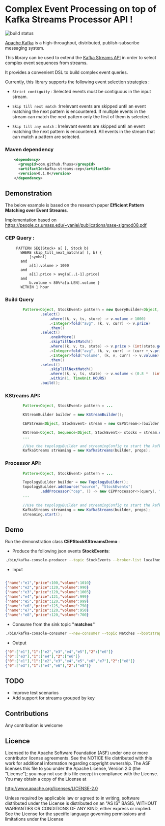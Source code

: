 Complex Event Processing on top of Kafka Streams Processor API !
=============================================================
![build status](https://travis-ci.org/fhussonnois/kafkastreams-cep.svg?branch=master)

[Apache Kafka](http://kafka.apache.org/) is a high-throughput, distributed, publish-subscribe messaging system.

This library can be used to extend the [Kafka Streams API](http://kafka.apache.org/documentation.html#streams) in order to select complex event sequences from streams.

It provides a convenient DSL to build complex event queries. 

Currently, this library supports the following event selection strategies :  

 * `Strict contiguity` :  Selected events must be contiguous in the input stream.

 * `Skip till next match` :Irrelevant events are skipped until an event matching the next pattern is encountered. If multiple events in the stream can match the next pattern only the first of them is selected.

 * `Skip till any match` : Irrelevant events are skipped until an event matching the next pattern is encountered. All events in the stream that can match a pattern are selected.
 
### Maven dependency
```xml
    <dependency>
      <groupId>com.github.fhuss</groupId>
      <artifactId>kafka-streams-cep</artifactId>
      <version>0.1.0</version>
    </dependency>
```
 
## Demonstration

The below example is based on the research paper **Efficient Pattern Matching over Event Streams**.

Implementation based on https://people.cs.umass.edu/~yanlei/publications/sase-sigmod08.pdf

### CEP Query :

```
     PATTERN SEQ(Stock+ a[ ], Stock b)
       WHERE skip_till_next_match(a[ ], b) {
           [symbol]
       and
           a[1].volume > 1000
       and
           a[i].price > avg(a[..i-1].price)
       and
           b.volume < 80%*a[a.LEN].volume }
       WITHIN 1 hour
```

### Build Query
```java
        Pattern<Object, StockEvent> pattern = new QueryBuilder<Object, StockEvent>()
                .select()
                    .where((k, v, ts, store) -> v.volume > 1000)
                    .<Integer>fold("avg", (k, v, curr) -> v.price)
                    .then()
                .select()
                    .oneOrMore()
                    .skipTillNextMatch()
                    .where((k, v, ts, state) -> v.price > (int)state.get("avg"))
                    .<Integer>fold("avg", (k, v, curr) -> (curr + v.price) / 2)
                    .<Integer>fold("volume", (k, v, curr) -> v.volume)
                    .then()
                .select()
                    .skipTillNextMatch()
                    .where((k, v, ts, state) -> v.volume < (0.8 *  (int)state.get("volume")))
                    .within(1, TimeUnit.HOURS)
                .build();
```

### KStreams API:
```java
        Pattern<Object, StockEvent> pattern = ...

        KStreamBuilder builder = new KStreamBuilder();

        CEPStream<Object, StockEvent> stream = new CEPStream<>(builder.stream("StockEvents"));

        KStream<Object, Sequence<Object, StockEvent>> stocks = stream.query("Stocks", pattern);
        ...

        //Use the topologyBuilder and streamingConfig to start the kafka streams process
        KafkaStreams streaming = new KafkaStreams(builder, props);
```

### Processor API:
```java
        Pattern<Object, StockEvent> pattern = ...

        TopologyBuilder builder = new TopologyBuilder();
        topologyBuilder.addSource("source", "StockEvents")
                .addProcessor("cep", () -> new CEPProcessor<>(query), "source");
        ...
        
        //Use the topologyBuilder and streamingConfig to start the kafka streams process
        KafkaStreams streaming = new KafkaStreams(builder, props);
        streaming.start();
```

## Demo

Run the demonstration class **CEPStockKStreamsDemo** :

- Produce the following json events **StockEvents**:
```bash
./bin/kafka-console-producer --topic StockEvents --broker-list localhost:9092
```

- Input

```json

{"name":"e1","price":100,"volume":1010}
{"name":"e2","price":120,"volume":990}
{"name":"e3","price":120,"volume":1005}
{"name":"e4","price":121,"volume":999}
{"name":"e5","price":120,"volume":999}
{"name":"e6","price":125,"volume":750}
{"name":"e7","price":120,"volume":950}
{"name":"e8","price":120,"volume":700}

```


- Consume from the sink topic **"matches"**

```bash
./bin/kafka-console-consumer --new-consumer --topic Matches --bootstrap-server localhost:9092
```
- Output

```json
{"0":["e1"],"1":["e2","e3","e4","e5"],"2":["e6"]}
{"0":["e3"],"1":["e4"],"2":["e6"]}
{"0":["e1"],"1":["e2","e3","e4","e5","e6","e7"],"2":["e8"]}
{"0":["e3"],"1":["e4","e6"],"2":["e8"]}
```

## TODO
 * Improve test scenarios
 * Add support for streams grouped by key

## Contributions
Any contribution is welcome

## Licence
Licensed to the Apache Software Foundation (ASF) under one or more contributor license agreements. See the NOTICE file distributed with this work for additional information regarding copyright ownership. The ASF licenses this file to you under the Apache License, Version 2.0 (the "License"); you may not use this file except in compliance with the License. You may obtain a copy of the License at

http://www.apache.org/licenses/LICENSE-2.0

Unless required by applicable law or agreed to in writing, software distributed under the License is distributed on an "AS IS" BASIS, WITHOUT WARRANTIES OR CONDITIONS OF ANY KIND, either express or implied. See the License for the specific language governing permissions and limitations under the License

